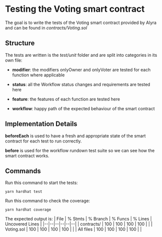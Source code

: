 # Testing the Voting smart contract
The goal is to write the tests of the Voting smart contract provided by Alyra and can be found in *contracts/Voting.sol*

## Structure
The tests are written is the *test/unit* folder and are split into categories in its own file:

- **modifier**: the modifiers onlyOwner and onlyVoter are tested for each function where applicable

- **status**: all the Workflow status changes and requirements are tested here

- **feature**: the features of each function are tested here

- **workflow**: happy path of the expected behaviour of the smart contract

##  Implementation Details
**beforeEach** is used to have a fresh and appropriate state of the smart contract for each test to run correctly.

**before** is used for the workflow rundown test suite so we can see how the smart contract works.

## Commands
Run this command to start the tests:

    yarn hardhat test

Run this command to check the coverage:

    yarn hardhat coverage

The expected output is:
| File  | % Stmts | % Branch | % Funcs | % Lines | Uncovered Lines | 
|--|--|--|--|--|--|
| contracts/ | 100 | 100 | 100 | 100 | |
| Voting.sol | 100 | 100 | 100 | 100 | |
| All files | 100 | 100 | 100 | 100 | |